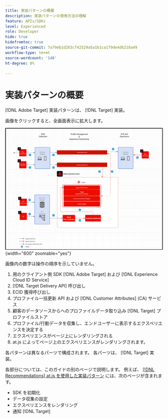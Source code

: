 ```yaml
---
title: 実装パターンの概要
description: 実装パターンの使用方法の理解
feature: APIs/SDKs
level: Experienced
role: Developer
hide: true
hidefromtoc: true
source-git-commit: 7a79eb1d263cf42529a5a1b1ca1f9de4db218a49
workflow-type: tm+mt
source-wordcount: '148'
ht-degree: 0%

---
```


# 実装パターンの概要

[!DNL Adobe Target] 実装パターンは、 [!DNL Target] 実装。

画像をクリックすると、全画面表示に拡大します。

![Adobe Targetのアーキテクチャ図](/help/dev/patterns/assets/architecture-chart.png){width="600" zoomable="yes"}

画像内の数字は操作の順序を示していません。

1. 用のクライアント側 SDK [!DNL Adobe Target] および [!DNL Experience Cloud ID Service]
1. [!DNL Target Delivery API] 呼び出し
1. ECID 獲得呼び出し
1. プロファイル一括更新 API および [!DNL Customer Attributes] (CA) サービス
1. 顧客のデータソースからへのプロファイルデータ取り込み [!DNL Target] プロファイルストア
1. プロファイル/行動データを収集し、エンドユーザーに表示するエクスペリエンスを決定する
1. エクスペリエンスがページ上にレンダリングされる
1. at.js によってページ上のエクスペリエンスがレンダリングされます。

各パターンは異なるパーツで構成されます。 各パーツは、 [!DNL Target] 実装。

各部分については、このガイドの別のページで説明します。 例えば、 [[!DNL Recommendations] at.js を使用した実装パターン](/help/dev/patterns/recs-atjs/recs-implementation-pattern-atjs.md) には、次のページが含まれます。

* SDK を初期化
* データ収集の設定
* エクスペリエンスをレンダリング
* 通知 [!DNL Target]

